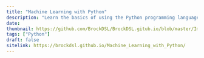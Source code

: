 ```yaml
---
title: "Machine Learning with Python"
description: "Learn the basics of using the Python programming language for machine learning"
date:
thumbnail: https://github.com/BrockDSL/BrockDSL.gitub.io/blob/master/Images/Python-Logo.jpg?raw=true
tags: ["Python"]
draft: false
sitelink: https://brockdsl.github.io/Machine_Learning_with_Python/
---
```


